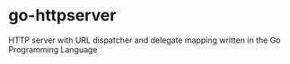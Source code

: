 go-httpserver
=============

HTTP server with URL dispatcher and delegate mapping written in the Go Programming Language